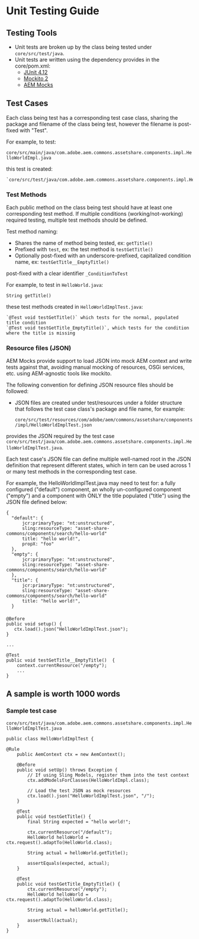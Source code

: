 # Unit Testing Guide

## Testing Tools

* Unit tests are broken up by the class being tested under `core/src/test/java`.
* Unit tests are written using the dependency provides in the core/pom.xml:
    * [JUnit 4.12](https://junit.org/junit4/)
    * [Mockito 2](https://site.mockito.org/)
    * [AEM Mocks](http://wcm.io/testing/aem-mock/usage.html)

## Test Cases

Each class being test has a corresponding test case class, sharing the package and filename of the class being test, however the filename is post-fixed with "Test".

For example, to test:

   `core/src/main/java/com.adobe.aem.commons.assetshare.components.impl.HelloWorldImpl.java`

this test is created:

    `core/src/test/java/com.adobe.aem.commons.assetshare.components.impl.HelloWorldImplTest.java`

### Test Methods

Each public method on the class being test should have at least one corresponding test method. If multiple conditions (working/not-working) required testing, multiple test methods should be defined.

Test method naming:
* Shares the name of method being tested, ex: `getTitle()`
* Prefixed with `test`, ex: the test method is `testGetTitle()`
* Optionally post-fixed with an underscore-prefixed, capitalized condition name, ex: `testGetTitle__EmptyTitle()`


post-fixed with a clear identifier `_ConditionToTest`

For example, to test in `HelloWorld.java`:

   `String getTitle()`

these test methods created in `HelloWorldImplTest.java`:

    `@Test void testGetTitle()` which tests for the normal, populated title condition
    `@Test void testGetTitle_EmptyTitle()`, which tests for the condition where the title is missing

### Resource files (JSON)

AEM Mocks provide support to load JSON into mock AEM context and write tests against that, avoiding manual mocking of resources, OSGi services, etc. using AEM-agnostic tools like mockito.

The following convention for defining JSON resource files should be followed:

* JSON files are created under test/resources under a folder structure that follows the test case class's package and file name, for example:

    `core/src/test/resources/com/adobe/aem/commons/assetshare/components/impl/HelloWorldImplTest.json`

provides the JSON required by the test case `core/src/test/java/com.adobe.aem.commons.assetshare.components.impl.HelloWorldImplTest.java`.

Each test case's JSON file can define multiple well-named root in the JSON definition that represent different states, which in tern can be used across 1 or many test methods in the corresponding test case.

For example, the HelloWorldImplTest.java may need to test for: a fully configured ("default")  component, an wholly un-configured component ("empty") and a component with ONLY the title populated ("title") using the JSON file defined below:

```
{
  "default": {
      jcr:primaryType: "nt:unstructured",
      sling:resourceType: "asset-share-commons/components/search/hello-world"
      title: "hello world!",
      propX: "foo"
  },
  "empty": {
      jcr:primaryType: "nt:unstructured",
      sling:resourceType: "asset-share-commons/components/search/hello-world"
  },
  "title": {
      jcr:primaryType: "nt:unstructured",
      sling:resourceType: "asset-share-commons/components/search/hello-world"
      title: "hello world!",
  }
```

####

```
@Before
public void setup() {
   ctx.load().json("HelloWorldImplTest.json");
}

...

@Test
public void testGetTitle__EmptyTitle()  {
    context.currentResource("/empty");
    ...
}
```

## A sample is worth 1000 words


### Sample test case

`core/src/test/java/com.adobe.aem.commons.assetshare.components.impl.HelloWorldImplTest.java`

```
public class HelloWorldImplTest {

@Rule
	public AemContext ctx = new AemContext();

	@Before
	public void setUp() throws Exception {
	    // If using Sling Models, register them into the test context
		ctx.addModelsForClasses(HelloWorldImpl.class);

        // Load the test JSON as mock resources
		ctx.load().json("HelloWorldImplTest.json", "/");
	}

	@Test
	public void testGetTitle() {
		final String expected = "hello world!";

		ctx.currentResource("/default");
		HelloWorld helloWorld = ctx.request().adaptTo(HelloWorld.class);

		String actual = helloWorld.getTitle();

		assertEquals(expected, actual);
	}

	@Test
	public void testGetTitle_EmptyTitle() {
		ctx.currentResource("/empty");
		HelloWorld helloWorld = ctx.request().adaptTo(HelloWorld.class);

		String actual = helloWorld.getTitle();

		assertNull(actual);
	}
}

```








